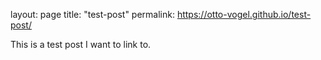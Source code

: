 layout: page
title: "test-post"
permalink: https://otto-vogel.github.io/test-post/


This is a test post I want to link to. 
